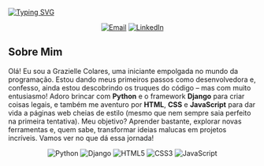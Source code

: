 [![Typing SVG](https://readme-typing-svg.demolab.com/?lines=Olá!+Sou+a+Grazielle!;Explorando+o+mundo+da+programação)](https://git.io/typing-svg)

<p align="center">
  <a href="mailto:graziellecolaress@gmail.com"><img src="https://img.shields.io/badge/Gmail-D14836?style=for-the-badge&logo=gmail&logoColor=white" alt="Email"></a>
  <a href="https://www.linkedin.com/in/seuprojeto"><img src="https://img.shields.io/badge/LinkedIn-0A66C2?style=for-the-badge&logo=linkedin&logoColor=white" alt="LinkedIn"></a>
</p>

## Sobre Mim
Olá! Eu sou a Grazielle Colares, uma iniciante empolgada no mundo da programação. Estou dando meus primeiros passos como desenvolvedora e, confesso, ainda estou descobrindo os truques do código – mas com muito entusiasmo! Adoro brincar com **Python** e o framework **Django** para criar coisas legais, e também me aventuro por **HTML**, **CSS** e **JavaScript** para dar vida a páginas web cheias de estilo (mesmo que nem sempre saia perfeito na primeira tentativa). Meu objetivo? Aprender bastante, explorar novas ferramentas e, quem sabe, transformar ideias malucas em projetos incríveis. Vamos ver no que dá essa jornada!

<p align="center">
  <a><img src="https://img.shields.io/badge/Python-3776AB?style=for-the-badge&logo=python&logoColor=white" alt="Python"></a>
  <a><img src="https://img.shields.io/badge/Django-092E20?style=for-the-badge&logo=django&logoColor=white" alt="Django"></a>
  <a><img src="https://img.shields.io/badge/HTML5-E34F26?style=for-the-badge&logo=html5&logoColor=white" alt="HTML5"></a>
  <a><img src="https://img.shields.io/badge/CSS3-1572B6?style=for-the-badge&logo=css3&logoColor=white" alt="CSS3"></a>
  <a><img src="https://img.shields.io/badge/JavaScript-F7DF1E?style=for-the-badge&logo=javascript&logoColor=black" alt="JavaScript"></a>
</p>

